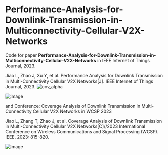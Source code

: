# Performance-Analysis-for-Downlink-Transmission-in-Multiconnectivity-Cellular-V2X-Networks

Code for  paper **Performance-Analysis-for-Downlink-Transmission-in-Multiconnectivity-Cellular-V2X-Networks** in IEEE Internet of Things Journal, 2023.

Jiao L, Zhao J, Xu Y, et al. Performance Analysis for Downlink Transmission in Multi-Connectivity Cellular V2X Networks[J]. IEEE Internet of Things Journal, 2023.
![cov_alpha](https://github.com/shiwensuoluo/Performance-Analysis-for-Downlink-Transmission-in-Multiconnectivity-Cellular-V2X-Networks/assets/40945919/bf80bd7b-53e8-467b-aa74-5a72bb8c473a)

![image](https://github.com/shiwensuoluo/Performance-Analysis-for-Downlink-Transmission-in-Multiconnectivity-Cellular-V2X-Networks/assets/40945919/17f32426-abd6-475c-856f-acc18ab06a7a)

and  Conference: Coverage Analysis of Downlink Transmission in Multi-Connectivity Cellular V2X Networks  in WCSP 2023

Jiao L, Zhang T, Zhao J, et al. Coverage Analysis of Downlink Transmission in Multi-Connectivity Cellular V2X Networks[C]//2023 International Conference on Wireless Communications and Signal Processing (WCSP). IEEE, 2023: 815-820.

![image](https://github.com/shiwensuoluo/Performance-Analysis-for-Downlink-Transmission-in-Multiconnectivity-Cellular-V2X-Networks/assets/40945919/c7f1caa9-1588-4705-bd00-954477a31769)
